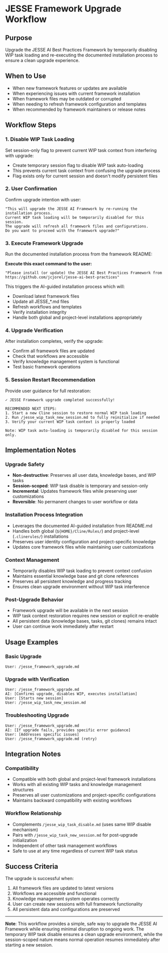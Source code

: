 # JESSE Framework Upgrade Workflow

## Purpose
Upgrade the JESSE AI Best Practices Framework by temporarily disabling WIP task loading and re-executing the documented installation process to ensure a clean upgrade experience.

## When to Use
- When new framework features or updates are available
- When experiencing issues with current framework installation
- When framework files may be outdated or corrupted
- When needing to refresh framework configuration and templates
- When recommended by framework maintainers or release notes

## Workflow Steps

### 1. Disable WIP Task Loading
Set session-only flag to prevent current WIP task context from interfering with upgrade:
- Create temporary session flag to disable WIP task auto-loading
- This prevents current task context from confusing the upgrade process
- Flag exists only for current session and doesn't modify persistent files

### 2. User Confirmation
Confirm upgrade intention with user:
```
"This will upgrade the JESSE AI Framework by re-running the installation process.
Current WIP task loading will be temporarily disabled for this session.
The upgrade will refresh all framework files and configurations.
Do you want to proceed with the framework upgrade?"
```

### 3. Execute Framework Upgrade
Run the documented installation process from the framework README:

**Execute this exact command to the user:**
```
"Please install (or update) the JESSE AI Best Practices Framework from https://github.com/jcjorel/jesse-ai-best-practices"
```

This triggers the AI-guided installation process which will:
- Download latest framework files
- Update all JESSE_*.md files
- Refresh workflows and templates
- Verify installation integrity
- Handle both global and project-level installations appropriately

### 4. Upgrade Verification
After installation completes, verify the upgrade:
- Confirm all framework files are updated
- Check that workflows are accessible
- Verify knowledge management system is functional
- Test basic framework operations

### 5. Session Restart Recommendation
Provide user guidance for full restoration:
```
✓ JESSE Framework upgrade completed successfully!

RECOMMENDED NEXT STEPS:
1. Start a new Cline session to restore normal WIP task loading
2. Run /jesse_wip_task_new_session.md to fully reinitialize if needed
3. Verify your current WIP task context is properly loaded

Note: WIP task auto-loading is temporarily disabled for this session only.
```

## Implementation Notes

### Upgrade Safety
- **Non-destructive**: Preserves all user data, knowledge bases, and WIP tasks
- **Session-scoped**: WIP task disable is temporary and session-only
- **Incremental**: Updates framework files while preserving user customizations
- **Reversible**: No permanent changes to user workflow or data

### Installation Process Integration
- Leverages the documented AI-guided installation from README.md
- Handles both global (`${HOME}/Cline/Rules/`) and project-level (`.clinerules/`) installations
- Preserves user identity configuration and project-specific knowledge
- Updates core framework files while maintaining user customizations

### Context Management
- Temporarily disables WIP task loading to prevent context confusion
- Maintains essential knowledge base and git clone references
- Preserves all persistent knowledge and progress tracking
- Ensures clean upgrade environment without WIP task interference

### Post-Upgrade Behavior
- Framework upgrade will be available in the next session
- WIP task context restoration requires new session or explicit re-enable
- All persistent data (knowledge bases, tasks, git clones) remains intact
- User can continue work immediately after restart

## Usage Examples

### Basic Upgrade
```
User: /jesse_framework_upgrade.md
```

### Upgrade with Verification
```
User: /jesse_framework_upgrade.md
AI: [Confirms upgrade, disables WIP, executes installation]
User: [Starts new session]
User: /jesse_wip_task_new_session.md
```

### Troubleshooting Upgrade
```
User: /jesse_framework_upgrade.md
AI: [If upgrade fails, provides specific error guidance]
User: [Addresses specific issues]
User: /jesse_framework_upgrade.md (retry)
```

## Integration Notes

### Compatibility
- Compatible with both global and project-level framework installations
- Works with all existing WIP tasks and knowledge management structures
- Preserves all user customizations and project-specific configurations
- Maintains backward compatibility with existing workflows

### Workflow Relationship
- Complements `/jesse_wip_task_disable.md` (uses same WIP disable mechanism)
- Pairs with `/jesse_wip_task_new_session.md` for post-upgrade initialization
- Independent of other task management workflows
- Safe to use at any time regardless of current WIP task status

## Success Criteria
The upgrade is successful when:
1. All framework files are updated to latest versions
2. Workflows are accessible and functional
3. Knowledge management system operates correctly
4. User can create new sessions with full framework functionality
5. All persistent data and configurations are preserved

---

**Note**: This workflow provides a simple, safe way to upgrade the JESSE AI Framework while ensuring minimal disruption to ongoing work. The temporary WIP task disable ensures a clean upgrade environment, while the session-scoped nature means normal operation resumes immediately after starting a new session.
